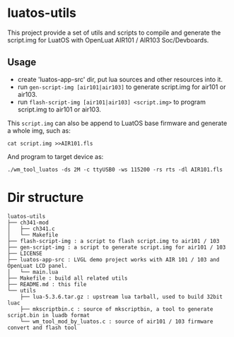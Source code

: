 # luatos-utils

This project provide a set of utils and scripts to compile and generate the script.img for LuatOS with OpenLuat AIR101 / AIR103 Soc/Devboards.

## Usage
- create 'luatos-app-src' dir, put lua sources and other resources into it.
- run `gen-script-img [air101|air103]` to generate script.img for air101 or air103.
- run `flash-script-img [air101|air103] <script.img>` to program script.img to air101 or air103.

This `script.img` can also be append to LuatOS base firmware and generate a whole img, such as:
```
cat script.img >>AIR101.fls
```

And program to target device as:
```
./wm_tool_luatos -ds 2M -c ttyUSB0 -ws 115200 -rs rts -dl AIR101.fls
```

# Dir structure
```
luatos-utils
├── ch341-mod
│   ├── ch341.c
│   └── Makefile
├── flash-script-img : a script to flash script.img to air101 / 103
├── gen-script-img : a script to generate script.img for air101 / 103
├── LICENSE
├── luatos-app-src : LVGL demo project works with AIR 101 / 103 and OpenLuat LCD panel.
│   └── main.lua
├── Makefile : build all related utils
├── README.md : this file
└── utils
    ├── lua-5.3.6.tar.gz : upstream lua tarball, used to build 32bit luac
    ├── mkscriptbin.c : source of mkscriptbin, a tool to generate script.bin in luadb format
    └── wm_tool_mod_by_luatos.c : source of air101 / 103 firmware convert and flash tool
```
